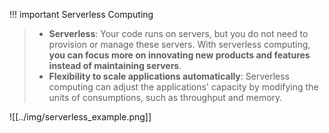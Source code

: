 
!!! important Serverless Computing
> - **Serverless**: Your code runs on servers, but you do not need to provision or manage these servers. With serverless computing, **you can focus more on innovating new products and features instead of maintaining servers**.
> - **Flexibility to scale applications automatically**: Serverless computing can adjust the applications' capacity by modifying the units of consumptions, such as throughput and memory.

![[../img/serverless_example.png]]